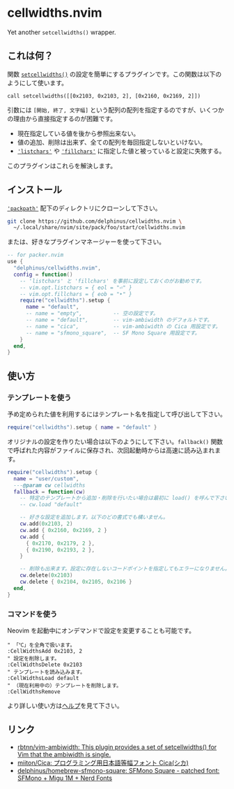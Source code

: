 # cellwidths.nvim

Yet another `setcellwidths()` wrapper.

<!-- English version README is here →[README.en.md](/README.en.md) -->

## これは何？

関数 [`setcellwidths()`][setcellwidths] の設定を簡単にするプラグインです。この関数は以下のようにして使います。

[setcellwidths]: https://neovim.io/doc/user/builtin.html#setcellwidths()

```vim
call setcellwidths([[0x2103, 0x2103, 2], [0x2160, 0x2169, 2]])
```

引数には `[開始, 終了, 文字幅]` という配列の配列を指定するのですが、いくつかの理由から直接指定するのが困難です。

* 現在指定している値を後から参照出来ない。
* 値の追加、削除は出来ず、全ての配列を毎回指定しないといけない。
* [`'listchars'`][listchars] や [`'fillchars'`][fillchars] に指定した値と被っていると設定に失敗する。

[listchars]: https://neovim.io/doc/user/options.html#'listchars'
[fillchars]: https://neovim.io/doc/user/options.html#'fillchars'

このプラグインはこれらを解決します。

## インストール

[`'packpath'`][packpath] 配下のディレクトリにクローンして下さい。

[packpath]: https://neovim.io/doc/user/options.html#'packpath'

```sh
git clone https://github.com/delphinus/cellwidths.nvim \
  ~/.local/share/nvim/site/pack/foo/start/cellwidths.nvim
```

または、好きなプラグインマネージャーを使って下さい。

```lua
-- for packer.nvim
use {
  "delphinus/cellwidths.nvim",
  config = function()
    -- 'listchars' と 'fillchars' を事前に設定しておくのがお勧めです。
    -- vim.opt.listchars = { eol = "⏎" }
    -- vim.opt.fillchars = { eob = "‣" }
    require("cellwidths").setup {
      name = "default",
      -- name = "empty",          -- 空の設定です。
      -- name = "default",        -- vim-ambiwidth のデフォルトです。
      -- name = "cica",           -- vim-ambiwidth の Cica 用設定です。
      -- name = "sfmono_square",  -- SF Mono Square 用設定です。
    }
  end,
}
```

## 使い方

### テンプレートを使う

予め定められた値を利用するにはテンプレート名を指定して呼び出して下さい。

```lua
require("cellwidths").setup { name = "default" }
```

オリジナルの設定を作りたい場合は以下のようにして下さい。`fallback()` 関数で呼ばれた内容がファイルに保存され、次回起動時からは高速に読み込まれます。

```lua
require("cellwidths").setup {
  name = "user/custom",
  ---@param cw cellwidths
  fallback = function(cw)
    -- 特定のテンプレートから追加・削除を行いたい場合は最初に load() を呼んで下さい。
    -- cw.load "default"

    -- 好きな設定を追加します。以下のどの書式でも構いません。
    cw.add(0x2103, 2)
    cw.add { 0x2160, 0x2169, 2 }
    cw.add {
      { 0x2170, 0x2179, 2 },
      { 0x2190, 0x2193, 2 },
    }

    -- 削除も出来ます。設定に存在しないコードポイントを指定してもエラーになりません。
    cw.delete(0x2103)
    cw.delete { 0x2104, 0x2105, 0x2106 }
  end,
}
```

### コマンドを使う

Neovim を起動中にオンデマンドで設定を変更することも可能です。

```vim
" 「℃」を全角で扱います。
:CellWidthsAdd 0x2103, 2
" 設定を削除します。
:CellWidthsDelete 0x2103
" テンプレートを読み込みます。
:CellWidthsLoad default
" （現在利用中の）テンプレートを削除します。
:CellWidthsRemove
```

より詳しい使い方は[ヘルプ](/doc/cellwidths.jax)を見て下さい。

## リンク

- [rbtnn/vim-ambiwidth: This plugin provides a set of setcellwidths() for Vim that the ambiwidth is single.](https://github.com/rbtnn/vim-ambiwidth)
- [miiton/Cica: プログラミング用日本語等幅フォント Cica(シカ)](https://github.com/miiton/Cica)
- [delphinus/homebrew-sfmono-square: SFMono Square - patched font: SFMono + Migu 1M + Nerd Fonts](https://github.com/delphinus/homebrew-sfmono-square)

